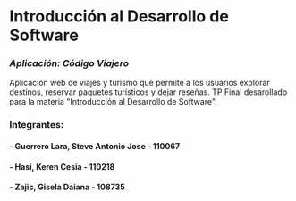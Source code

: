# Introducción al Desarrollo de Software

### _Aplicación: Código Viajero_
Aplicación web de viajes y turismo que permite a los usuarios explorar destinos, reservar paquetes turísticos y dejar reseñas. TP Final desarollado para la materia "Introducción al Desarrollo de Software".


### Integrantes:
#### - Guerrero Lara, Steve Antonio Jose - 110067
#### - Hasi, Keren Cesia - 110218
#### - Zajic, Gisela Daiana - 108735

